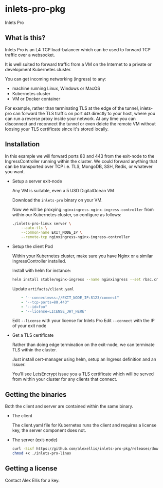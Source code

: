 # inlets-pro-pkg

Inlets Pro

## What is this?

Inlets Pro is an L4 TCP load-balancer which can be used to forward TCP traffic over a websocket.

It is well suited to forward traffic from a VM on the Internet to a private or development Kubernetes cluster.

You can get incoming networking (ingress) to any:

* machine running Linux, Windows or MacOS
* Kubernetes cluster
* VM or Docker container

For example, rather than terminating TLS at the edge of the tunnel, inlets-pro can forward the TLS traffic on port `443` directly to your host, where you can run a reverse proxy inside your network. At any time you can disconnect and reconnect the tunnel or even delete the remote VM without loosing your TLS certificate since it's stored locally.

## Installation

In this example we will forward ports 80 and 443 from the exit-node to the IngressController running within the cluster. We could forward anything that can be transported over TCP i.e. TLS, MongoDB, SSH, Redis, or whatever you want.

* Setup a server exit-node

    Any VM is suitable, even a 5 USD DigitalOcean VM

    Download the `inlets-pro` binary on your VM.

    Now we will be proxying `nginxingress-nginx-ingress-controller` from within our Kubernetes cluster, so configure as follows:

    ```sh
    ./inlets-pro-linux server \
        --auto-tls \
        --common-name EXIT_NODE_IP \
        --remote-tcp nginxingress-nginx-ingress-controller
    ```

* Setup the client Pod

    Within your Kubernetes cluster, make sure you have Nginx or a similar IngressController installed.

    Install with helm for instance:

    ```sh
    helm install stable/nginx-ingress --name nginxingress --set rbac.create=true,controller.hostNetwork=false controller.daemonset.useHostPort=false,dnsPolicy=ClusterFirstWithHostNet,controller.kind=DaemonSet
    ```

    Update `artifacts/client.yaml`

    ```yaml
        - "--connect=wss://EXIT_NODE_IP:8123/connect"
        - "--tcp-ports=80,443"
        - "--id=foo"
        - "--license=LICENSE_JWT_HERE"
    ```

    Edit `--license` with your license for Inlets Pro
    Edit `--connect` with the IP of your exit node

* Get a TLS certificate

    Rather than doing edge termination on the exit-node, we can terminate TLS within the cluster.

    Just install cert-manager using helm, setup an Ingress definition and an Issuer.

    You'll see LetsEncrypt issue you a TLS certificate which will be served from within your cluster for any clients that connect.

## Getting the binaries

Both the client and server are contained within the same binary.

* The client
    
    The client.yaml file for Kubernetes runs the client and requires a license key, the server component does not.

* The server (exit-node)

    ```sh
    curl -SLsf https://github.com/alexellis/inlets-pro-pkg/releases/download/0.1.0/inlets-pro-linux > inlets-pro-linux
    chmod +x ./inlets-pro-linux
    ```

## Getting a license

Contact Alex Ellis for a key.
